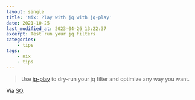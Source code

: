 ```yaml
---
layout: single
title: 'Nix: Play with jq with jq-play'
date: 2021-10-25
last_modified_at: 2023-04-26 13:22:37
excerpt: Test run your jq filters
categories:
    - tips
tags:
    - nix
    - tips
---
```


> Use [jq-play](https://jqplay.org/) to dry-run your jq filter and optimize any way you want.

Via [SO](https://web.archive.org/web/20220818180032/https://stackoverflow.com/questions/42245288/add-new-element-to-existing-json-array-with-jq/42248841).
